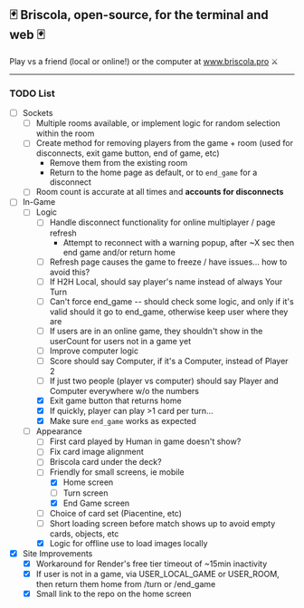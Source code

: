 ## 🃏    Briscola, open-source, for the terminal and web    🃏

Play vs a friend (local or online!) or the computer at www.briscola.pro ⚔️



---



### TODO List
- [ ] Sockets
  - [ ] Multiple rooms available, or implement logic for random selection within the room
  - [ ] Create method for removing players from the game + room (used for disconnects, exit game button, end of game, etc)
    - Remove them from the existing room
    - Return to the home page as default, or to `end_game` for a disconnect
  - [ ] Room count is accurate at all times and **accounts for disconnects**

- [ ] In-Game
  - [ ] Logic
    - [ ] Handle disconnect functionality for online multiplayer / page refresh
      - Attempt to reconnect with a warning popup, after ~X sec then end game and/or return home
    - [ ] Refresh page causes the game to freeze / have issues... how to avoid this?
    - [ ] If H2H Local, should say player's name instead of always Your Turn
    - [ ] Can't force end_game -- should check some logic, and only if it's valid should it go to end_game, otherwise keep user where they are
    - [ ] If users are in an online game, they shouldn't show in the userCount for users not in a game yet
    - [ ] Improve computer logic
    - [ ] Score should say Computer, if it's a Computer, instead of Player 2
    - [ ] If just two people (player vs computer) should say Player and Computer everywhere w/o the numbers
    - [x] Exit game button that returns home
    - [x] If quickly, player can play >1 card per turn...
    - [x] Make sure `end_game` works as expected
  - [ ] Appearance
    - [ ] First card played by Human in game doesn't show?
    - [ ] Fix card image alignment
    - [ ] Briscola card under the deck?
    - [ ] Friendly for small screens, ie mobile
      - [x] Home screen
      - [ ] Turn screen
      - [x] End Game screen
    - [ ] Choice of card set (Piacentine, etc)
    - [ ] Short loading screen before match shows up to avoid empty cards, objects, etc
    - [x] Logic for offline use to load images locally

- [x] Site Improvements
  - [x] Workaround for Render's free tier timeout of ~15min inactivity
  - [x] If user is not in a game, via USER_LOCAL_GAME or USER_ROOM, then return them home from /turn or /end_game
  - [x] Small link to the repo on the home screen
